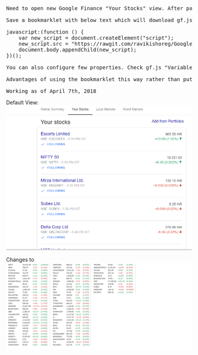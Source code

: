 <pre>
Need to open new Google Finance "Your Stocks" view. After page loads, click on bookmarklet

Save a bookmarklet with below text which will download gf.js file and render a stock ticker 

javascript:(function () {
    var new_script = document.createElement("script"); 
    new_script.src = "https://rawgit.com/ravikishoreg/GoogleFinanceNewStocksViewTicker/master/gf.js"; 
    document.body.appendChild(new_script);
})();

You can also configure few properties. Check gf.js "Variables that can be configured in the bookmaklet"

Advantages of using the bookmarklet this way rather than putting gf.js directly in the bookmarklet is that any corrections made will automatically apply.

Working as of April 7th, 2018
</pre>

Default View:
![Default View](/defaultView.png)

Changes to 
![New View](/postBookmarkletView.PNG)
